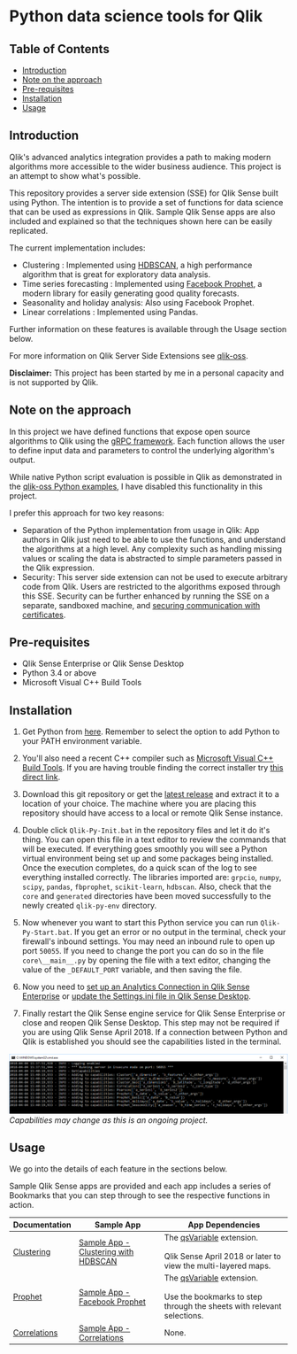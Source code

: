 # Python data science tools for Qlik

## Table of Contents

- [Introduction](https://github.com/nabeel-qlik/qlik-py-tools/tree/clustering/docs#introduction)
- [Note on the approach](https://github.com/nabeel-qlik/qlik-py-tools/tree/clustering/docs#note-on-the-approach)
- [Pre-requisites](https://github.com/nabeel-qlik/qlik-py-tools/tree/clustering/docs#pre-requisites)
- [Installation](https://github.com/nabeel-qlik/qlik-py-tools/tree/clustering/docs#installation)
- [Usage](https://github.com/nabeel-qlik/qlik-py-tools/tree/clustering/docs#usage)


## Introduction
Qlik's advanced analytics integration provides a path to making modern algorithms more accessible to the wider business audience. This project is an attempt to show what's possible.

This repository provides a server side extension (SSE) for Qlik Sense built using Python. The intention is to provide a set of functions for data science that can be used as expressions in Qlik. Sample Qlik Sense apps are also included and explained so that the techniques shown here can be easily replicated.

The current implementation includes:

- Clustering : Implemented using [HDBSCAN](https://hdbscan.readthedocs.io/en/latest/comparing_clustering_algorithms.html), a high performance algorithm that is great for exploratory data analysis.  
- Time series forecasting : Implemented using [Facebook Prophet](https://research.fb.com/prophet-forecasting-at-scale/), a modern library for easily generating good quality forecasts.
- Seasonality and holiday analysis: Also using Facebook Prophet.
- Linear correlations : Implemented using Pandas.

Further information on these features is available through the Usage section below.

For more information on Qlik Server Side Extensions see [qlik-oss](https://github.com/qlik-oss/server-side-extension).

**Disclaimer:** This project has been started by me in a personal capacity and is not supported by Qlik. 


## Note on the approach
In this project we have defined functions that expose open source algorithms to Qlik using the [gRPC framework](http://www.grpc.io/). Each function allows the user to define input data and parameters to control the underlying algorithm's output. 

While native Python script evaluation is possible in Qlik as demonstrated in the [qlik-oss Python examples](https://github.com/qlik-oss/server-side-extension/blob/master/examples/python/GetStarted.md), I have disabled this functionality in this project. 

I prefer this approach for two key reasons:
- Separation of the Python implementation from usage in Qlik: App authors in Qlik just need to be able to use the functions, and understand the algorithms at a high level. Any complexity such as handling missing values or scaling the data is abstracted to simple parameters passed in the Qlik expression.
- Security: This server side extension can not be used to execute arbitrary code from Qlik. Users are restricted to the algorithms exposed through this SSE. Security can be further enhanced by running the SSE on a separate, sandboxed machine, and [securing communication with certificates](https://github.com/qlik-oss/server-side-extension/blob/master/generate_certs_guide/README.md).


## Pre-requisites

- Qlik Sense Enterprise or Qlik Sense Desktop
- Python 3.4 or above
- Microsoft Visual C++ Build Tools


## Installation

1. Get Python from [here](https://www.python.org/downloads/). Remember to select the option to add Python to your PATH environment variable.

2. You'll also need a recent C++ compiler such as [Microsoft Visual C++ Build Tools](http://landinghub.visualstudio.com/visual-cpp-build-tools). If you are having trouble finding the correct installer try [this direct link](https://www.visualstudio.com/thank-you-downloading-visual-studio/?sku=BuildTools&rel=15).

3. Download this git repository or get the [latest release](https://github.com/nabeel-qlik/qlik-py-tools/releases) and extract it to a location of your choice. The machine where you are placing this repository should have access to a local or remote Qlik Sense instance.

4. Double click `Qlik-Py-Init.bat` in the repository files and let it do it's thing. You can open this file in a text editor to review the commands that will be executed. If everything goes smoothly you will see a Python virtual environment being set up and some packages being installed. Once the execution completes, do a quick scan of the log to see everything installed correctly. The libraries imported are: `grpcio`, `numpy`, `scipy`, `pandas`, `fbprophet`, `scikit-learn`, `hdbscan`. Also, check that the `core` and `generated` directories have been moved successfully to the newly created `qlik-py-env` directory.

5. Now whenever you want to start this Python service you can run `Qlik-Py-Start.bat`. If you get an error or no output in the terminal, check your firewall's inbound settings. You may need an inbound rule to open up port `50055`. If you need to change the port you can do so in the file `core\__main__.py` by opening the file with a text editor, changing the value of the `_DEFAULT_PORT` variable, and then saving the file.

6. Now you need to [set up an Analytics Connection in Qlik Sense Enterprise](https://help.qlik.com/en-US/sense/February2018/Subsystems/ManagementConsole/Content/create-analytic-connection.htm) or [update the Settings.ini file in Qlik Sense Desktop](https://help.qlik.com/en-US/sense/February2018/Subsystems/Hub/Content/Introduction/configure-analytic-connection-desktop.htm).

7. Finally restart the Qlik Sense engine service for Qlik Sense Enterprise or close and reopen Qlik Sense Desktop. This step may not be required if you are using Qlik Sense April 2018. If a connection between Python and Qlik is established you should see the capabilities listed in the terminal.

![handshake log](images/Run-02.png)
*Capabilities may change as this is an ongoing project.*


## Usage

We go into the details of each feature in the sections below.

Sample Qlik Sense apps are provided and each app includes a series of Bookmarks that you can step through to see the respective functions in action.

| Documentation | Sample App | App Dependencies |
| --- | --- | --- |
| [Clustering](Clustering.md) | [Sample App - Clustering with HDBSCAN](Sample_App_Clustering.qvf) | The [qsVariable](https://github.com/erikwett/qsVariable) extension. <br/><br/>Qlik Sense April 2018 or later to view the multi-layered maps. |
| [Prophet](Prophet.md) | [Sample App - Facebook Prophet](Sample_App_Prophet.qvf) | The [qsVariable](https://github.com/erikwett/qsVariable) extension. <br/><br/>Use the bookmarks to step through the sheets with relevant selections. |
| [Correlations](Correlation.md) | [Sample App - Correlations](Sample_App_Correlations.qvf) | None. |

